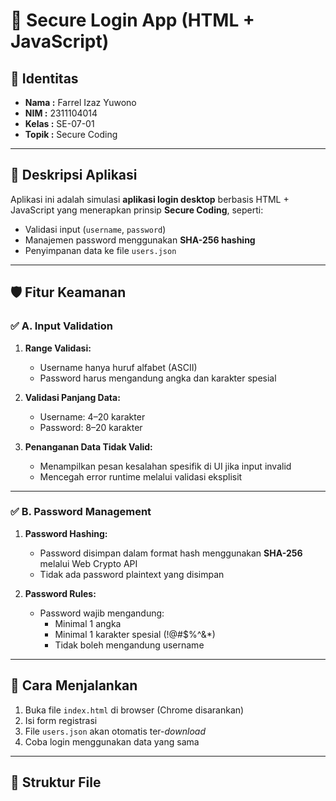 # 🔐 Secure Login App (HTML + JavaScript)

## 👤 Identitas
- **Nama  :** Farrel Izaz Yuwono  
- **NIM   :** 2311104014  
- **Kelas :** SE-07-01  
- **Topik :** Secure Coding

---

## 📌 Deskripsi Aplikasi
Aplikasi ini adalah simulasi **aplikasi login desktop** berbasis HTML + JavaScript yang menerapkan prinsip **Secure Coding**, seperti:
- Validasi input (`username`, `password`)
- Manajemen password menggunakan **SHA-256 hashing**
- Penyimpanan data ke file `users.json`

---

## 🛡️ Fitur Keamanan

### ✅ A. Input Validation
1. **Range Validasi:**
   - Username hanya huruf alfabet (ASCII)
   - Password harus mengandung angka dan karakter spesial

2. **Validasi Panjang Data:**
   - Username: 4–20 karakter
   - Password: 8–20 karakter

3. **Penanganan Data Tidak Valid:**
   - Menampilkan pesan kesalahan spesifik di UI jika input invalid
   - Mencegah error runtime melalui validasi eksplisit

---

### ✅ B. Password Management
1. **Password Hashing:**
   - Password disimpan dalam format hash menggunakan **SHA-256** melalui Web Crypto API
   - Tidak ada password plaintext yang disimpan

2. **Password Rules:**
   - Password wajib mengandung:
     - Minimal 1 angka
     - Minimal 1 karakter spesial (!@#$%^&*)
     - Tidak boleh mengandung username

---

## 🧪 Cara Menjalankan
1. Buka file `index.html` di browser (Chrome disarankan)
2. Isi form registrasi
3. File `users.json` akan otomatis ter-*download*
4. Coba login menggunakan data yang sama

---

## 📁 Struktur File
